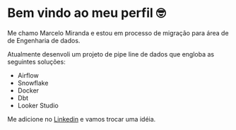 # Bem vindo ao meu perfil 🤓
Me chamo Marcelo Miranda e estou em processo de migração para área de de Engenharia de dados.

Atualmente desenvoli um projeto de pipe line de dados que engloba as seguintes soluções:
* Airflow
* Snowflake
* Docker
* Dbt 
* Looker Studio

Me adicione no [Linkedin](https://www.linkedin.com/in/mclomiranda/) e vamos trocar uma idéia.


